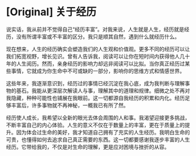 # [Original] 关于经历


说实话，我从前并不觉得自己“经历丰富”。对我来说，人生就是人生，经历就是经历，没有所谓丰富或不丰富的区分。我只是顺其自然，遇到什么就经历什么。

现在想来，人生的经历确实会塑造我们的人生观和价值观。更多不同的经历可以让我们拓宽视野，增长见识。曾有人告诉我，阅读可以让你在短时间内获得他人几十年的人生阅历。然而，亲身经历的影响力却远非阅读可以比拟。当你真正经历过某些事情，它就成为你生命中不可或缺的一部分，影响你的思维方式和情感世界。

这些年来，我逐渐意识到，经历过的事情已经沉淀在我心底，成为我判断与理解事物的基石。我能从更深层次解读人与事，理解其中的道理和规律。细微之处不再对我隐藏，种种可能性也铺展在我眼前。这一切都源自我经历的积累和内化。经历足够丰富后，许多事物就不再神秘，一概我已有所了然。

经历使人成长，我希望以全新的眼光去体会周围的人和事。我渴望迎接更多挑战，不断丰富自己的内心体验。人生的意义不仅在于数量上的丰富，更在于质量上的提升。因为体会过生命的美好，我才知道自己拥有了充实的人生经历。我明白生命的可贵，也懂得如何去追求自己真正需要的东西。这一切都要感谢我逐步丰富的人生经历。它带给我的，不仅是对生命的理解，更是应对困境与挫折的从容。

